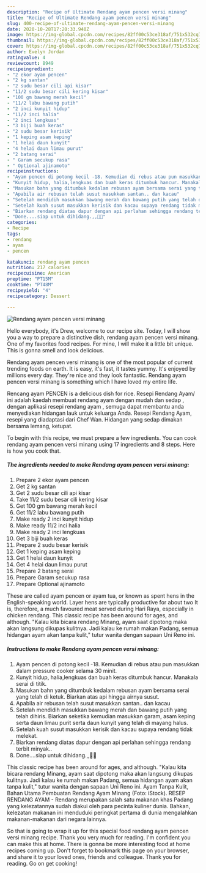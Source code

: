 ```yaml
---
description: "Recipe of Ultimate Rendang ayam pencen versi minang"
title: "Recipe of Ultimate Rendang ayam pencen versi minang"
slug: 400-recipe-of-ultimate-rendang-ayam-pencen-versi-minang
date: 2020-10-28T17:20:33.940Z
image: https://img-global.cpcdn.com/recipes/82ff00c53ce318af/751x532cq70/rendang-ayam-pencen-versi-minang-resipi-foto-utama.jpg
thumbnail: https://img-global.cpcdn.com/recipes/82ff00c53ce318af/751x532cq70/rendang-ayam-pencen-versi-minang-resipi-foto-utama.jpg
cover: https://img-global.cpcdn.com/recipes/82ff00c53ce318af/751x532cq70/rendang-ayam-pencen-versi-minang-resipi-foto-utama.jpg
author: Evelyn Jordan
ratingvalue: 4
reviewcount: 8949
recipeingredient:
- "2 ekor ayam pencen"
- "2 kg santan"
- "2 sudu besar cili api kisar"
- "11/2 sudu besar cili kering kisar"
- "100 gm bawang merah kecil"
- "11/2 labu bawang putih"
- "2 inci kunyit hidup"
- "11/2 inci halia"
- "2 inci lengkuas"
- "3 biji buah keras"
- "2 sudu besar kerisik"
- "1 keping asam keping"
- "1 helai daun kunyit"
- "4 helai daun limau purut"
- "2 batang serai"
- " Garam secukup rasa"
- " Optional ajinamoto"
recipeinstructions:
- "Ayam pencen di potong kecil -18. Kemudian di rebus atau pun masukkan dalam pressure cooker selama 30 minit."
- "Kunyit hidup, halia,lengkuas dan buah keras ditumbuk hancur. Manakala serai di titik."
- "Masukan bahn yang ditumbuk kedalam rebusan ayam bersama serai yang telah di ketuk. Biarkan atas api hingga airnya susut."
- "Apabila air rebusan telah susut masukkan santan.. dan kacau"
- "Setelah mendidih masukkan bawang merah dan bawang putih yang telah dihiris. Biarkan seketika kemudian masukkan garam, asam keping serta daun limau purit serta daun kunyit yang telah di mayang halus."
- "Setelah kuah susut masukkan kerisik dan kacau supaya rendang tidak melekat."
- "Biarkan rendang diatas dapur dengan api perlahan sehingga rendang terbit minyak.."
- "Done....siap untuk dihidang.,,👌🏼"
categories:
- Recipe
tags:
- rendang
- ayam
- pencen

katakunci: rendang ayam pencen 
nutrition: 217 calories
recipecuisine: American
preptime: "PT15M"
cooktime: "PT48M"
recipeyield: "4"
recipecategory: Dessert

---
```



![Rendang ayam pencen versi minang](https://img-global.cpcdn.com/recipes/82ff00c53ce318af/751x532cq70/rendang-ayam-pencen-versi-minang-resipi-foto-utama.jpg)

Hello everybody, it's Drew, welcome to our recipe site. Today, I will show you a way to prepare a distinctive dish, rendang ayam pencen versi minang. One of my favorites food recipes. For mine, I will make it a little bit unique. This is gonna smell and look delicious.

Rendang ayam pencen versi minang is one of the most popular of current trending foods on earth. It is easy, it's fast, it tastes yummy. It's enjoyed by millions every day. They're nice and they look fantastic. Rendang ayam pencen versi minang is something which I have loved my entire life.

Rencang ayam PENCEN is a delicious dish for rice. Resepi Rendang Ayam/ ini adalah kaedah membuat rendang ayam dengan mudah dan sedap , dengan aplikasi resepi rendang ayam , semuga dapat membantu anda menyediakan hidangan lauk untuk keluarga Anda. Resepi Rendang Ayam, resepi yang diadaptasi dari Chef Wan. Hidangan yang sedap dimakan bersama lemang, ketupat.


To begin with this recipe, we must prepare a few ingredients. You can cook rendang ayam pencen versi minang using 17 ingredients and 8 steps. Here is how you cook that.

<!--inarticleads1-->

##### The ingredients needed to make Rendang ayam pencen versi minang:

1. Prepare 2 ekor ayam pencen
1. Get 2 kg santan
1. Get 2 sudu besar cili api kisar
1. Take 11/2 sudu besar cili kering kisar
1. Get 100 gm bawang merah kecil
1. Get 11/2 labu bawang putih
1. Make ready 2 inci kunyit hidup
1. Make ready 11/2 inci halia
1. Make ready 2 inci lengkuas
1. Get 3 biji buah keras
1. Prepare 2 sudu besar kerisik
1. Get 1 keping asam keping
1. Get 1 helai daun kunyit
1. Get 4 helai daun limau purut
1. Prepare 2 batang serai
1. Prepare  Garam secukup rasa
1. Prepare  Optional ajinamoto


These are called ayam pencen or ayam tua, or known as spent hens in the English-speaking world. Layer hens are typically productive for about two It is, therefore, a much favoured meat served during Hari Raya, especially in chicken rendang. This classic recipe has been around for ages, and although. &#34;Kalau kita bicara rendang Minang, ayam saat dipotong maka akan langsung dikupas kulitnya. Jadi kalau ke rumah makan Padang, semua hidangan ayam akan tanpa kulit,&#34; tutur wanita dengan sapaan Uni Reno ini. 

<!--inarticleads2-->

##### Instructions to make Rendang ayam pencen versi minang:

1. Ayam pencen di potong kecil -18. Kemudian di rebus atau pun masukkan dalam pressure cooker selama 30 minit.
1. Kunyit hidup, halia,lengkuas dan buah keras ditumbuk hancur. Manakala serai di titik.
1. Masukan bahn yang ditumbuk kedalam rebusan ayam bersama serai yang telah di ketuk. Biarkan atas api hingga airnya susut.
1. Apabila air rebusan telah susut masukkan santan.. dan kacau
1. Setelah mendidih masukkan bawang merah dan bawang putih yang telah dihiris. Biarkan seketika kemudian masukkan garam, asam keping serta daun limau purit serta daun kunyit yang telah di mayang halus.
1. Setelah kuah susut masukkan kerisik dan kacau supaya rendang tidak melekat.
1. Biarkan rendang diatas dapur dengan api perlahan sehingga rendang terbit minyak..
1. Done....siap untuk dihidang.,,👌🏼


This classic recipe has been around for ages, and although. &#34;Kalau kita bicara rendang Minang, ayam saat dipotong maka akan langsung dikupas kulitnya. Jadi kalau ke rumah makan Padang, semua hidangan ayam akan tanpa kulit,&#34; tutur wanita dengan sapaan Uni Reno ini. Ayam Tanpa Kulit, Bahan Utama Pembuatan Rendang Ayam Minang (Foto: iStock). RESEP RENDANG AYAM - Rendang merupakan salah satu makanan khas Padang yang kelezatannya sudah diakui oleh para pecinta kuliner dunia. Bahkan, kelezatan makanan ini menduduki peringkat pertama di dunia mengalahkan makanan-makanan dari negara lainnya. 

So that is going to wrap it up for this special food rendang ayam pencen versi minang recipe. Thank you very much for reading. I'm confident you can make this at home. There is gonna be more interesting food at home recipes coming up. Don't forget to bookmark this page on your browser, and share it to your loved ones, friends and colleague. Thank you for reading. Go on get cooking!
